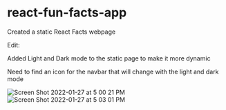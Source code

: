# react-fun-facts-app

Created a static React Facts webpage

Edit:

Added Light and Dark mode to the static page to make it more dynamic

Need to find an icon for the navbar that will change with the light and dark mode

![Screen Shot 2022-01-27 at 5 00 21 PM](https://user-images.githubusercontent.com/89321676/151463408-821c771a-b2d9-4032-a33d-675497c34322.png)
![Screen Shot 2022-01-27 at 5 03 01 PM](https://user-images.githubusercontent.com/89321676/151463511-e59ff15e-ccc3-4e26-9002-f8bd7294c019.png)

